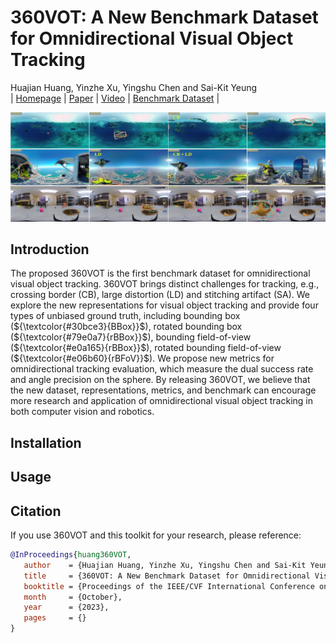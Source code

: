 # 360VOT: A New Benchmark Dataset for Omnidirectional Visual Object Tracking
Huajian Huang, Yinzhe Xu, Yingshu Chen and Sai-Kit Yeung <br>
| [Homepage]() | [Paper]() | [Video]() | [Benchmark Dataset]() |

![image](asset/teaser.jpg "360VOT")

## Introduction
The proposed 360VOT is the first benchmark dataset for omnidirectional visual object tracking. 360VOT brings distinct challenges for tracking, e.g., crossing border (CB), large distortion (LD) and stitching artifact (SA). We explore the new representations for visual object
tracking and provide four types of unbiased ground truth, including bounding box (${\textcolor{#30bce3}{BBox}}$), rotated bounding box (${\textcolor{#79e0a7}{rBBox}}$), bounding field-of-view (${\textcolor{#e0a165}{rBBox}}$), rotated bounding field-of-view (${\textcolor{#e06b60}{rBFoV}}$). We propose new metrics for omnidirectional tracking evaluation, which measure the dual success rate and angle precision on the sphere. By releasing 360VOT, we believe that the new dataset, representations, metrics, and benchmark can encourage more research and application of omnidirectional visual object tracking in both computer vision and robotics.

## Installation


## Usage

## Citation
If you use 360VOT and this toolkit for your research, please reference:
```bibtex
@InProceedings{huang360VOT,
   author    = {Huajian Huang, Yinzhe Xu, Yingshu Chen and Sai-Kit Yeung},
   title     = {360VOT: A New Benchmark Dataset for Omnidirectional Visual Object Tracking},
   booktitle = {Proceedings of the IEEE/CVF International Conference on Computer Vision (ICCV)},
   month     = {October},
   year      = {2023},
   pages     = {}
}
```
 